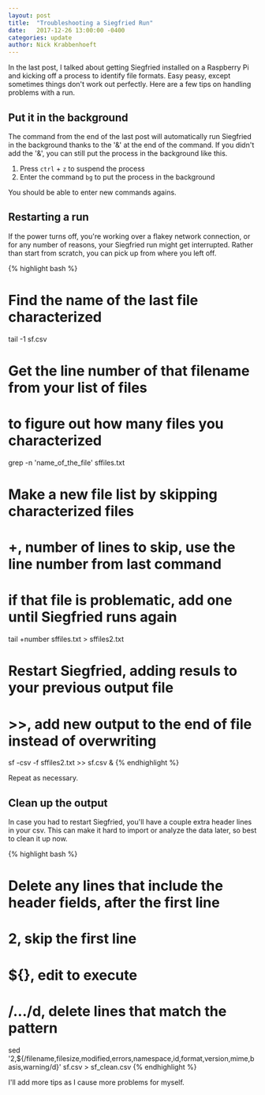 ```yaml
---
layout: post
title:  "Troubleshooting a Siegfried Run"
date:   2017-12-26 13:00:00 -0400
categories: update
author: Nick Krabbenhoeft
---
```

In the last post, I talked about getting Siegfried installed on a Raspberry Pi and kicking off a process to identify file formats. Easy peasy, except sometimes things don't work out perfectly. Here are a few tips on handling problems with a run.

## Put it in the background
The command from the end of the last post will automatically run Siegfried in the background thanks to the '&' at the end of the command. If you didn't add the '&', you can still put the process in the background like this.

1. Press `ctrl` + `z` to suspend the process
2. Enter the command `bg` to put the process in the background

You should be able to enter new commands agains.

## Restarting a run
If the power turns off, you're working over a flakey network connection, or for any number of reasons, your Siegfried run might get interrupted. Rather than start from scratch, you can pick up from where you left off.

{% highlight bash %}
# Find the name of the last file characterized 
tail -1 sf.csv
# Get the line number of that filename from your list of files
# to figure out how many files you characterized
grep -n 'name_of_the_file' sffiles.txt
# Make a new file list by skipping characterized files
# +, number of lines to skip, use the line number from last command
# if that file is problematic, add one until Siegfried runs again
tail +number sffiles.txt > sffiles2.txt
# Restart Siegfried, adding resuls to your previous output file
# >>, add new output to the end of file instead of overwriting
sf -csv -f sffiles2.txt >> sf.csv &
{% endhighlight %}

Repeat as necessary.

## Clean up the output
In case you had to restart Siegfried, you'll have a couple extra header lines in your csv. This can make it hard to import or analyze the data later, so best to clean it up now.

{% highlight bash %}
# Delete any lines that include the header fields, after the first line
# 2, skip the first line
# ${}, edit to execute
# /.../d, delete lines that match the pattern
sed '2,${/filename,filesize,modified,errors,namespace,id,format,version,mime,basis,warning/d}' sf.csv > sf_clean.csv
{% endhighlight %}

I'll add more tips as I cause more problems for myself.



